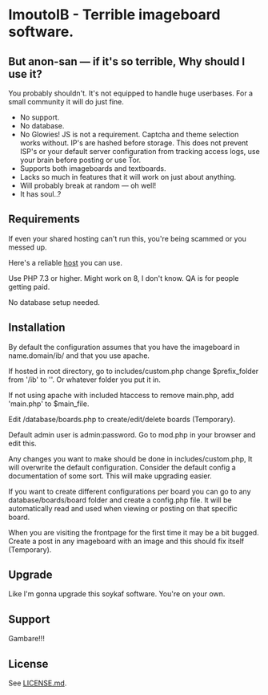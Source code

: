 ImoutoIB - Terrible imageboard software.
========================================================

But anon-san — if it's so terrible, Why should I use it?
------------

You probably shouldn't. It's not equipped to handle huge userbases. For a small community it will do just fine.
- No support.
- No database.
- No Glowies! JS is not a requirement. Captcha and theme selection works without. IP's are hashed before storage. This does not prevent ISP's or your default server configuration from tracking access logs, use your brain before posting or use Tor.
- Supports both imageboards and textboards.
- Lacks so much in features that it will work on just about anything.
- Will probably break at random — oh well!
- It has soul..?

Requirements
------------
If even your shared hosting can't run this, you're being scammed or you messed up. 

Here's a reliable [host](https://www.hostwinds.com/7694-2.html) you can use.

Use PHP 7.3 or higher. Might work on 8, I don't know. QA is for people getting paid.

No database setup needed.

Installation
-------------

By default the configuration assumes that you have the imageboard in name.domain/ib/ and that you use apache.

If hosted in root directory, go to includes/custom.php change $prefix_folder from '/ib' to ''. Or whatever folder you put it in.

If not using apache with included htaccess to remove main.php, add 'main.php' to $main_file.

Edit /database/boards.php to create/edit/delete boards (Temporary).

Default admin user is admin:password. Go to mod.php in your browser and edit this.

Any changes you want to make should be done in includes/custom.php, It will overwrite the default configuration. Consider the default config a documentation of some sort. This will make upgrading easier.

If you want to create different configurations per board you can go to any database/boards/board folder and create a config.php file. <?php $default_name = "Technology Enthusiast" ?> 
It will be automatically read and used when viewing or posting on that specific board.

When you are visiting the frontpage for the first time it may be a bit bugged. Create a post in any imageboard with an image and this should fix itself (Temporary).

Upgrade
-------

Like I'm gonna upgrade this soykaf software. You're on your own.

Support
--------

Gambare!!!

License
--------
See [LICENSE.md](http://github.com/ithrts/ImoutoIB/blob/master/LICENSE.md).

